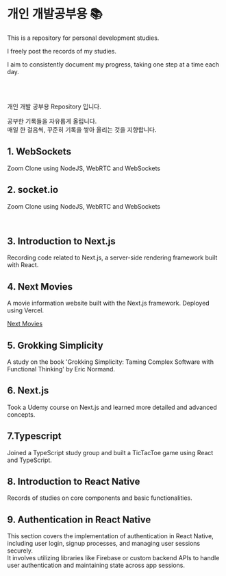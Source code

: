 # 개인 개발공부용 📚

This is a repository for personal development studies.

I freely post the records of my studies.
</br>

I aim to consistently document my progress, taking one step at a time each day.

</br></br>

개인 개발 공부용 Repository 입니다.

공부한 기록들을 자유롭게 올립니다.
</br>
매일 한 걸음씩, 꾸준히 기록을 쌓아 올리는 것을 지향합니다.

## 1. WebSockets

Zoom Clone using NodeJS, WebRTC and WebSockets

## 2. socket.io

Zoom Clone using NodeJS, WebRTC and WebSockets

</br>

## 3. Introduction to Next.js

Recording code related to Next.js, a server-side rendering framework built with React.

## 4. Next Movies

A movie information website built with the Next.js framework.
Deployed using Vercel.

[Next Movies](https://nextjs-movies-loveflora.vercel.app/)

## 5. Grokking Simplicity

A study on the book 'Grokking Simplicity: Taming Complex Software with Functional Thinking' by Eric Normand.

## 6. Next.js

Took a Udemy course on Next.js and learned more detailed and advanced concepts.

## 7.Typescript

Joined a TypeScript study group and built a TicTacToe game using React and TypeScript.

## 8. Introduction to React Native

Records of studies on core components and basic functionalities.

## 9. Authentication in React Native
This section covers the implementation of authentication in React Native, including user login, signup processes, and managing user sessions securely. <br/>
It involves utilizing libraries like Firebase or custom backend APIs to handle user authentication and maintaining state across app sessions.
